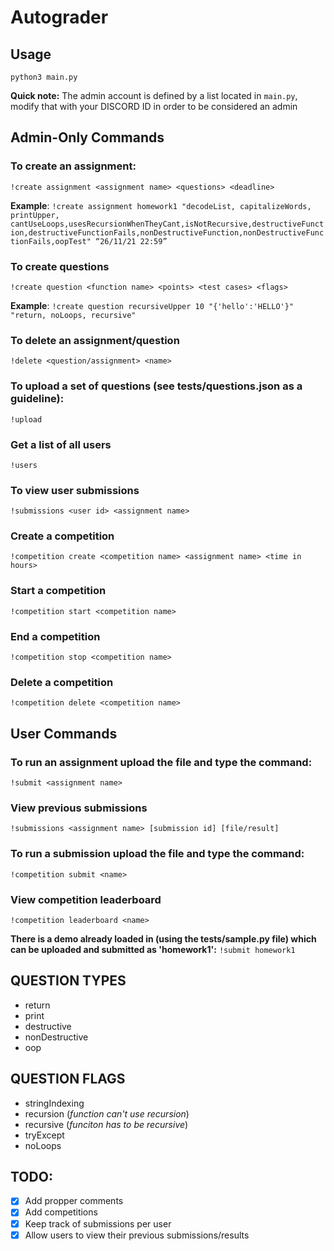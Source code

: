 # Autograder

## Usage

`python3 main.py`

**Quick note:** The admin account is defined by a list located in `main.py`, modify that with your DISCORD ID in order to be considered an admin

## Admin-Only Commands

### To create an assignment:

`!create assignment <assignment name> <questions> <deadline>`

**Example**: `!create assignment homework1 "decodeList, capitalizeWords, printUpper, cantUseLoops,usesRecursionWhenTheyCant,isNotRecursive,destructiveFunction,destructiveFunctionFails,nonDestructiveFunction,nonDestructiveFunctionFails,oopTest" “26/11/21 22:59”`

### To create questions

`!create question <function name> <points> <test cases> <flags>`

**Example**: `!create question recursiveUpper 10 "{'hello':'HELLO'}" "return, noLoops, recursive"`

### To delete an assignment/question

`!delete <question/assignment> <name>`

### To upload a set of questions (see tests/questions.json as a guideline):

`!upload`

### Get a list of all users

`!users`

### To view user submissions

`!submissions <user id> <assignment name>`

### Create a competition

`!competition create <competition name> <assignment name> <time in hours>`

### Start a competition

`!competition start <competition name>`

### End a competition

`!competition stop <competition name>`

### Delete a competition

`!competition delete <competition name>`

## User Commands

### To run an assignment upload the file and type the command:

`!submit <assignment name>`

### View previous submissions

`!submissions <assignment name> [submission id] [file/result]`

### To run a submission upload the file and type the command:

`!competition submit <name>`

### View competition leaderboard

`!competition leaderboard <name>`

**There is a demo already loaded in (using the tests/sample.py file) which can be uploaded and submitted as 'homework1':** `!submit homework1`

## QUESTION TYPES

- return
- print
- destructive
- nonDestructive
- oop

## QUESTION FLAGS

- stringIndexing
- recursion (_function can't use recursion_)
- recursive (_funciton has to be recursive_)
- tryExcept
- noLoops

## TODO:

- [x] Add propper comments
- [x] Add competitions
- [x] Keep track of submissions per user
- [x] Allow users to view their previous submissions/results
